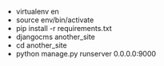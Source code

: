 - virtualenv en
- source env/bin/activate
- pip install -r requirements.txt
- djangocms another_site
- cd another_site 
- python manage.py runserver 0.0.0.0:9000